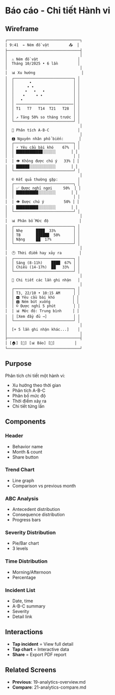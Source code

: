 # Báo cáo - Chi tiết Hành vi

## Wireframe

```
┌─────────────────────────────────┐
│ 9:41  ← Ném đồ vật         📤  │
├─────────────────────────────────┤
│                                 │
│  ⚠️ Ném đồ vật                  │
│  Tháng 10/2025 • 6 lần         │
│                                 │
│  📊 Xu hướng                     │
│  ┌───────────────────────────┐ │
│  │       •                   │ │
│  │      • •                  │ │
│  │     •   •   •             │ │
│  │    •     • •              │ │
│  │   •                       │ │
│  │ ──────────────────────────│ │
│  │ T1   T7   T14  T21   T28  │ │
│  │                           │ │
│  │ ↗️ Tăng 50% so tháng trước │ │
│  └───────────────────────────┘ │
│                                 │
│  🎯 Phân tích A-B-C             │
│                                 │
│  🅰️ Nguyên nhân phổ biến:       │
│  ┌───────────────────────────┐ │
│  │ ⚡ Yêu cầu bài khó    67%  │ │
│  │ ████████████░░░░░░       │ │
│  │                           │ │
│  │ 👁️ Không được chú ý   33% │ │
│  │ ██████░░░░░░░░░░░░       │ │
│  └───────────────────────────┘ │
│                                 │
│  ©️ Kết quả thường gặp:         │
│  ┌───────────────────────────┐ │
│  │ ✅ Được nghỉ ngơi     50%  │ │
│  │ ██████████░░░░░░░░       │ │
│  │                           │ │
│  │ 👁️ Được chú ý         50% │ │
│  │ ██████████░░░░░░░░       │ │
│  └───────────────────────────┘ │
│                                 │
│  📊 Phân bố Mức độ              │
│  ┌───────────────────────────┐ │
│  │ Nhẹ      ████  33%        │ │
│  │ TB       ██████  50%      │ │
│  │ Nặng     ██  17%          │ │
│  └───────────────────────────┘ │
│                                 │
│  🕐 Thời điểm hay xảy ra        │
│  ┌───────────────────────────┐ │
│  │ Sáng (8-11h)    ████  67% │ │
│  │ Chiều (14-17h)  ██   33%  │ │
│  └───────────────────────────┘ │
│                                 │
│  📝 Chi tiết các lần ghi nhận   │
│                                 │
│  ┌───────────────────────────┐ │
│  │ T3, 22/10 • 10:15 AM      │ │
│  │ 🅰️ Yêu cầu bài khó        │ │
│  │ 🅱️ Ném bút xuống          │ │
│  │ ©️ Được nghỉ 5 phút        │ │
│  │ 📊 Mức độ: Trung bình     │ │
│  │ [Xem đầy đủ →]            │ │
│  └───────────────────────────┘ │
│                                 │
│  [+ 5 lần ghi nhận khác...]    │
│                                 │
├─────────────────────────────────┤
│ [🏠] [📝] [📊 Báo] [👤]         │
└─────────────────────────────────┘
```

## Purpose

Phân tích chi tiết một hành vi:

- Xu hướng theo thời gian
- Phân tích A-B-C
- Phân bố mức độ
- Thời điểm xảy ra
- Chi tiết từng lần

## Components

### Header

- Behavior name
- Month & count
- Share button

### Trend Chart

- Line graph
- Comparison vs previous month

### ABC Analysis

- Antecedent distribution
- Consequence distribution
- Progress bars

### Severity Distribution

- Pie/Bar chart
- 3 levels

### Time Distribution

- Morning/Afternoon
- Percentage

### Incident List

- Date, time
- A-B-C summary
- Severity
- Detail link

## Interactions

- **Tap incident** = View full detail
- **Tap chart** = Interactive data
- **Share** = Export PDF report

## Related Screens

- **Previous**: 19-analytics-overview.md
- **Compare**: 21-analytics-compare.md

